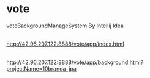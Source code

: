 # vote
voteBackgroundManageSystem By Intellij Idea <br><br>

http://42.96.207.122:8888/vote/app/index.html <br><br>

http://42.96.207.122:8888/vote/app/background.html?projectName=10branda_jpa <br>
